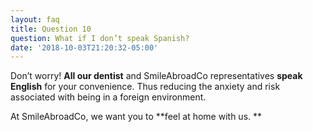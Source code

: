 ```yaml
---
layout: faq
title: Question 10
question: What if I don’t speak Spanish?
date: '2018-10-03T21:20:32-05:00'
---
```

Don’t worry! **All our dentist** and SmileAbroadCo representatives **speak English** for your convenience. Thus reducing the anxiety and risk associated with being in a foreign environment. 

At SmileAbroadCo, we want you to **feel at home with us. **
